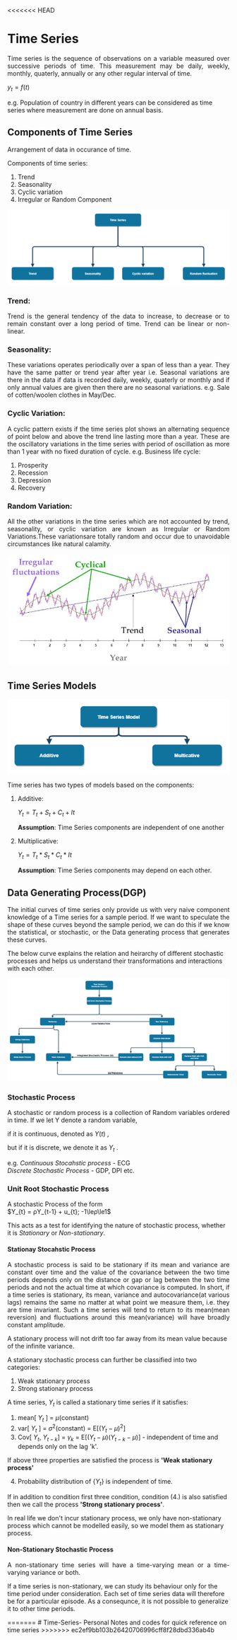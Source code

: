 <<<<<<< HEAD
# Time Series
<p align = 'justify'>
Time series is the sequence of observations on a variable measured over successive periods of time. This measurement may be daily, weekly, monthly, quaterly, annually or any other regular interval of time.
 
$y_{t} = f(t)$ 

e.g. Population of country in different years can be considered as time series where measurement are done on annual basis.
</p>

## Components of Time Series
<p align= 'justify'>
Arrangement of data in occurance of time.

Components of time series:
1.   Trend
2.   Seasonality
3.   Cyclic variation
4.   Irregular or Random Component

![Components](/Images/Components.png)
</p>

### Trend:
<p align='justify'>
Trend is the general tendency of the data to increase, to decrease or  to remain constant over a long period of time. Trend can be linear or non-linear.
</p>

### Seasonality:
<p align='justify'>
These variations operates periodically over a span of less than a year. They have the same patter or trend year after year i.e. Seasonal variations are there in the data if data is recorded daily, weekly, quaterly or monthly and if only annual values are given then there are no seasonal variations. e.g. Sale of cotten/woolen clothes in May/Dec.
</p>

### Cyclic Variation:
<p align='justify'>
A cyclic pattern exists if the time series plot shows an alternating sequence of point below and above the trend line lasting more than a year.
These are the oscillatory variations in the time series with period of oscillation as more than 1 year with no fixed duration of cycle.
e.g. Business life cycle:

1.   Prosperity
2.   Recession
3.   Depression
4.   Recovery
</p>

### Random Variation:
<p align='justify'>
All the other variations in the time series which are not accounted by trend, seasonality, or cyclic variation are known as Irregular or Random Variations.These variationsare totally random and occur due to unavoidable circumstances like natural calamity.

![components diagram](Images/Component%20of%20time%20series.png)
</p>

## Time Series Models
<p align='justify'>

![Component Model](Images/Time%20Series%20Models.png)

Time series has two types of models based on the components:


1. Additive:
   
    $Y_{t} = T_{t} + S_{t} + C_{t} + I{t}$

    **Assumption**: Time Series components are independent of one another

2. Multiplicative:

    $Y_{t} = T_{t}*S_{t}*C_{t}*I{t}$

    **Assumption**: Time Series components may depend on each other. 

</p>

## Data Generating Process(DGP)
<p align='justify'>
The initial curves of time series only provide us with very naive component knowledge of a Time series for a sample period. If we want to speculate the shape of these curves beyond the sample period, we can do this if we know the statistical, or stochastic, or the Data generating process that generates these curves.

The below curve explains the relation and heirarchy of different stochastic processes and helps us understand their transformations and interactions with each other.

![DGP](\Images/Stochastic%20Process.png)
</p>

### Stochastic Process
<p align='justify'>
A stochastic or random process is a collection of Random variables ordered in time. If we let Y denote a random variable, <br/>

if it is continuous, denoted as $Y(t)$ , 
<br/>

but if it is discrete, we denote it as $Y_{t}$ .

e.g. *Continuous Stocahstic process* - ECG <br/>
*Discrete Stochastic Process* - GDP, DPI etc.

### Unit Root Stochastic Process
A stochastic Process of the form <br/>
$Y_{t} = ρY_{t-1} + u_{t};  -1\leρ\le1$ 

This acts as a test for identifying the nature of stochastic process, whether it is *Stationary* or *Non-stationary*.
</p>

#### Stationay Stocahstic Process
<p align='justify'>
A stochastic process is said to be stationary if its mean and variance are constant over time and the value of the covariance between the two time periods depends only on the distance or gap or lag between the two time periods and not the actual time at which covariance is computed.
In short, if a time series is stationary, its mean, variance and autocovariance(at various lags) remains the same no matter at what point we measure them, i.e. they are time invariant. Such a time series will tend to return to its mean(mean reversion) and fluctuations around this mean(variance) will have broadly constant amplitude.

A stationary process will not drift too far away from its mean value because of the infinite variance.

A stationary stochastic process can further be classified into two categories:
    
1. Weak stationary process
2. Strong stationary process 

A time series, $Y_{t}$ is called a stationary time series if it satisfies:

   1. mean[ $Y_{t}$ ] = $\mu$(constant)
   2. var[ $Y_{t}$ ] = $\sigma^2$(constant) = E[$(Y_{t} - \mu)^2$]   
   3. Cov[ $Y_{t}$, $Y_{t-k}$] = $\gamma_{k}$ = E[($Y_{t} - \mu$)($Y_{t-k} - \mu$)] - independent of time and depends only on the lag 'k'.

If above three properties are satisfied the process is **'Weak stationary process'**

   4. Probability distribution of {$Y_{t}$}  is independent of time.

If in addition to condition first three condition, condition (4.) is also satisfied then we call the process **'Strong stationary process'**.

In real life we don't incur stationary process, we only have non-stationary process which cannot be modelled easily, so we model them as stationary process.

</p>

#### Non-Stationary Stochastic Process
<p align='justify'>
A non-stationary time series will have a time-varying mean or a time-varying variance or both.

If a time series is non-stationary, we can study its behaviour only for the time period under consideration. Each set of time series data will therefore be for a particular episode. As a consequnce, it is not possible to generalize it to other time periods.
</p>
=======
# Time-Series-
Personal Notes and codes for quick reference on time series
>>>>>>> ec2ef9bb103b26420706996cff8f28dbd336ab4b
